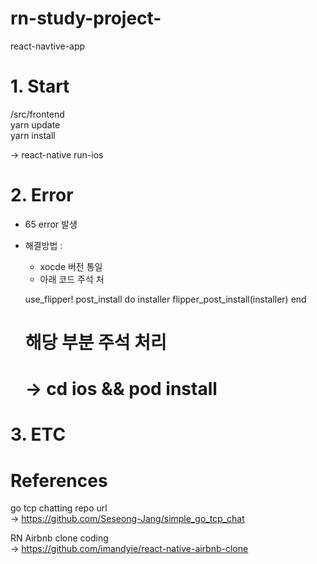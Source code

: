 # rn-study-project-

react-navtive-app

# 1. Start

/src/frontend
<br>
yarn update
<br>
yarn install

-> react-native run-ios

# 2. Error

- 65 error 발생
- 해결방법 :
    - xocde 버전 통일
    - 아래 코드 주석 처 
      
        
    use_flipper!
        post_install do
        installer
        flipper_post_install(installer)
    end
    # 해당 부분 주석 처리 
    # -> cd ios && pod install

# 3. ETC

# References

go tcp chatting repo url<br>
-> https://github.com/Seseong-Jang/simple_go_tcp_chat

RN Airbnb clone coding <br>
-> https://github.com/imandyie/react-native-airbnb-clone


